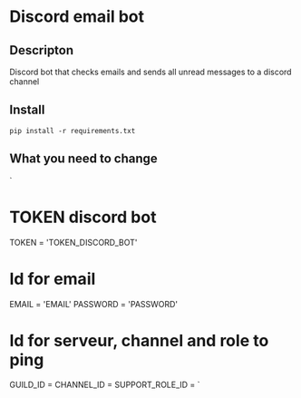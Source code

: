 # Discord email bot

## Descripton
Discord bot that checks emails and sends all unread messages to a discord channel

## Install
`pip install -r requirements.txt`

## What you need to change
`
# TOKEN discord bot
TOKEN = 'TOKEN_DISCORD_BOT'

# Id for email
EMAIL = 'EMAIL'
PASSWORD = 'PASSWORD'

# Id for serveur, channel and role to ping
GUILD_ID = 
CHANNEL_ID = 
SUPPORT_ROLE_ID = 
`
